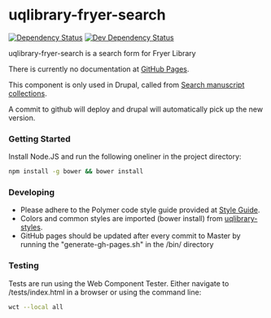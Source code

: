 # uqlibrary-fryer-search

[![Dependency Status](https://david-dm.org/uqlibrary/uqlibrary-fryer-search.svg)](https://david-dm.org/uqlibrary/uqlibrary-fryer-search)
[![Dev Dependency Status](https://david-dm.org/uqlibrary/uqlibrary-fryer-search/dev-status.svg)](https://david-dm.org/uqlibrary/uqlibrary-fryer-search?type=dev)

uqlibrary-fryer-search is a search form for Fryer Library

There is currently no documentation at [GitHub Pages](http://uqlibrary.github.io/uqlibrary-fryer-search).

This component is only used in Drupal, called from [Search manuscript collections](https://web.library.uq.edu.au/locations-hours/fryer-library/search-manuscript-collections).

A commit to github will deploy and drupal will automatically pick up the new version.

### Getting Started
Install Node.JS and run the following oneliner in the project directory:
```sh
npm install -g bower && bower install
```

### Developing
- Please adhere to the Polymer code style guide provided at [Style Guide](http://polymerelements.github.io/style-guide/). 
- Colors and common styles are imported (bower install) from [uqlibrary-styles](http://github.com/uqlibrary/uqlibrary-styles).
- GitHub pages should be updated after every commit to Master by running the "generate-gh-pages.sh" in the /bin/ directory

### Testing
Tests are run using the Web Component Tester. Either navigate to /tests/index.html in a browser or using the command line:
```sh
wct --local all
```
